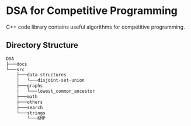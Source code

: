 # DSA for Competitive Programming

C++ code library contains useful algorithms for competitive programming.

## Directory Structure

```bash
DSA
├───docs
└───src
    ├───data-structures
    │   └───disjoint-set-union
    ├───graphs
    │   └───lowest_common_ancestor
    ├───math
    ├───others
    ├───search
    └───strings
        └───KMP
```